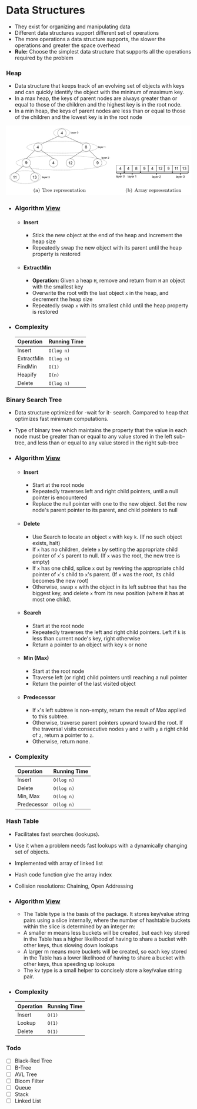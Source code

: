 # Data Structures

- They exist for organizing and manipulating data
- Different data structures support different set of operations
- The more operations a data structure supports, the slower the operations and greater the space overhead
- __Rule:__ Choose the simplest data structure that supports all the operations required by the problem

### Heap

- Data structure that keeps track of an evolving set of objects with keys and can quickly identify the object with the mininum of maximum key.
- In a max heap, the keys of parent nodes are always greater than or equal to those of the children and the highest key is in the root node.
- In a min heap, the keys of parent nodes are less than or equal to those of the children and the lowest key is in the root node

<img title="" src="../images/heap.png" alt="" width="590" data-align="inline">

- ### Algorithm [View](datastructures/heap.go)
  
  - #### Insert
    - Stick the new object at the end of the heap and increment the heap size
    - Repeatedly swap the new object with its parent until the heap property is restored
  - #### ExtractMin
    - **Operation:** Given a heap `H`, remove and return from `H` an object with the smallest key
    - Overwrite the root with the last object `x` in the heap, and decrement the heap size
    - Repeatedly swap `x` with its smallest child until the heap property is restored

- ### Complexity
  
  | Operation  | Running Time |
  | ---------- | ------------ |
  | Insert     | `O(log n)`   |
  | ExtractMin | `O(log n)`   |
  | FindMin    | `O(1)`       |
  | Heapify    | `O(n)`       |
  | Delete     | `O(log n)`   |

### Binary Search Tree

- Data structure optimized for -wait for it- search. Compared to heap that optimizes fast minimum computations.

- Type of binary tree which maintains the property that the value in each node must be greater than or equal to any value stored in the left sub-tree, and less than or equal to any value stored in the right sub-tree

- ### Algorithm [View](./bst.go)
  
  - #### Insert
    - Start at the root node
    - Repeatedly traverses left and right child pointers, until a null pointer is encountered
    - Replace the null pointer with one to the new object. Set the new node's parent pointer to its parent, and child pointers to null
  - #### Delete
    - Use Search to locate an object `x` with key `k`. (If no such object exists, halt)
    - If `x` has no children, delete `x` by setting the appropriate child pointer of `x`'s parent to null. (If `x` was the root, the new tree is empty)
    - If `x` has one child, splice `x` out by rewiring the appropriate child pointer of `x`'s child to `x`'s parent. (If `x` was the root, its child becomes the new root)
    - Otherwise, swap `x` with the object in its left subtree that has the biggest key, and delete `x` from its new position (where it has at most one child).
  - #### Search
    - Start at the root node
    - Repeatedly traverses the left and right child pointers. Left if `k` is less than current node's key, right otherwise
    - Return a pointer to an object with key `k` or none
  - #### Min (Max)
    - Start at the root node
    - Traverse left (or right) child pointers until reaching a null pointer
    - Return the pointer of the last visited object
  - #### Predecessor
    - If `x`'s left subtree is non-empty, return the result of Max applied to this subtree.
    - Otherwise, traverse parent pointers upward toward the root. If the traversal visits consecutive nodes `y` and `z` with `y` a right child of `z`, return a pointer to `z`.
    - Otherwise, return none.

- ### Complexity
  
  | Operation   | Running Time |
  | ----------- | ------------ |
  | Insert      | `O(log n)`   |
  | Delete      | `O(log n)`   |
  | Min, Max    | `O(log n)`   |
  | Predecessor | `O(log n)`   |

### Hash Table

- Facilitates fast searches (lookups).

- Use it when a problem needs fast lookups with a dynamically changing set of objects.

- Implemented with array of linked list

- Hash code function give the array index

- Collision resolutions: Chaining, Open Addressing

- ### Algorithm [View](datastructures/hashtable.go)
  
  - The Table type is the basis of the package. It stores key/value string pairs using a slice internally, where the number of hashtable buckets within the slice is determined by an integer m:
  - A smaller m means less buckets will be created, but each key stored in the Table has a higher likelihood of having to share a bucket with other keys, thus slowing down lookups
  - A larger m means more buckets will be created, so each key stored in the Table has a lower likelihood of having to share a bucket with other keys, thus speeding up lookups
  - The kv type is a small helper to concisely store a key/value string pair.

- ### Complexity
  
  | Operation | Running Time |
  | --------- | ------------ |
  | Insert    | `O(1)`       |
  | Lookup    | `O(1)`       |
  | Delete    | `O(1)`       |

### Todo

- [ ] Black-Red Tree
- [ ] B-Tree
- [ ] AVL Tree
- [ ] Bloom Filter
- [ ] Queue
- [ ] Stack
- [ ] Linked List
